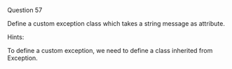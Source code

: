 Question 57

Define a custom exception class which takes a string message as attribute.

Hints:

To define a custom exception, we need to define a class inherited from Exception.
